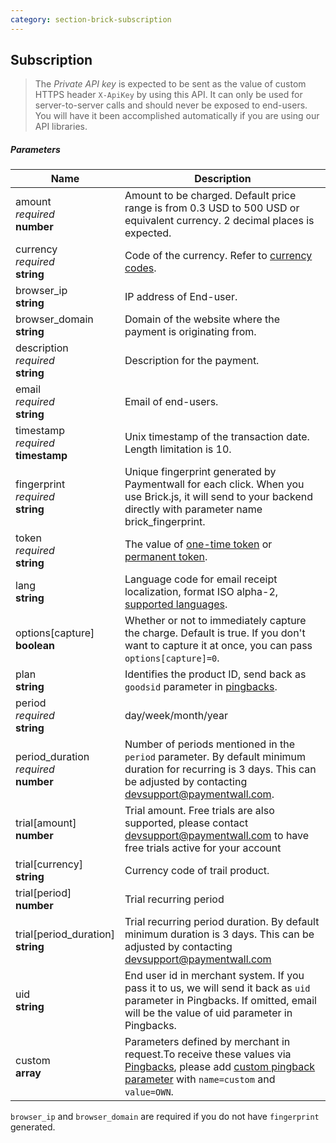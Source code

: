 ```yaml
---
category: section-brick-subscription
---
```


## Subscription

> The *Private API key* is expected to be sent as the value of custom HTTPS header ```X-ApiKey``` by using this API. It can only be used for server-to-server calls and should never be exposed to end-users. You will have it been accomplished automatically if you are using our API libraries.

##### Parameters

| Name | Description|
|---|---|
| amount <br>  *required*<br> **number** | Amount to be charged. Default price range is from 0.3 USD to 500 USD or equivalent currency. 2 decimal places is expected. |
| currency <br>  *required* <br>  **string** | Code of the currency. Refer to [currency codes](/reference/currencies).|
| browser_ip <br>  **string** | IP address of End-user. |
| browser_domain <br>  **string** | Domain of the website where the payment is originating from. |
| description <br>  *required* <br>  **string** | Description for the payment. |
| email <br>  *required*<br>  **string** | Email of end-users. |
| timestamp <br>  *required* <br>  **timestamp** | Unix timestamp of the transaction date. Length limitation is 10.|
| fingerprint <br>  *required* <br>  **string** | Unique fingerprint generated by Paymentwall for each click. When you use Brick.js, it will send to your backend directly with parameter name brick_fingerprint.|
| token <br>  *required* <br>  **string** |The value of [one-time token](#section-brick-onetime_token-object) or [permanent token](#section-brick-charge-object).|
| lang <br>  **string**  | Language code for email receipt localization, format ISO alpha-2, [supported languages](/reference/lang).|
| options[capture] <br>  **boolean**  | Whether or not to immediately capture the charge. Default is true. If you don't want to capture it at once, you can pass ```options[capture]=0```. |
| plan<br>  **string**  | Identifies the product ID, send back as ```goodsid``` parameter in [pingbacks](/reference/pingback-home).|
| period <br>  *required*<br> **string** | day/week/month/year |
| period_duration<br>  *required*<br> **number** | Number of periods mentioned in the ```period``` parameter. By default minimum duration for recurring is 3 days. This can be adjusted by contacting [devsupport@paymentwall.com](mailto:devsupport@paymentwall.com). |
| trial[amount] <br> **number** |Trial amount. Free trials are also supported, please contact [devsupport@paymentwall.com](mailto:devsupport@paymentwall.com) to have free trials active for your account |
| trial[currency]<br> **string** | Currency code of trail product.|
| trial[period]<br> **number** | Trial recurring period |
| trial[period_duration]<br> **string** |Trial recurring period duration. By default minimum duration is 3 days. This can be adjusted by contacting [devsupport@paymentwall.com](mailto:devsupport@paymentwall.com) |
| uid<br> **string**  | End user id in merchant system. If you pass it to us, we will send it back as ```uid``` parameter in Pingbacks. If omitted, email will be the value of uid parameter in Pingbacks. |
| custom<br>  **array**  | Parameters defined by merchant in request.To receive these values via [Pingbacks](/reference/pingback-home), please add [custom pingback parameter](/reference/pingback/custom-parameter) with ```name=custom``` and ```value=OWN```. |

```browser_ip``` and ```browser_domain``` are required if you do not have ```fingerprint``` generated.
